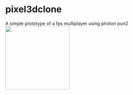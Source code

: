 # pixel3dclone
A simple prototype of a fps multiplayer using photon pun2 
<img src="Capture.jpg" width="200" /> 
